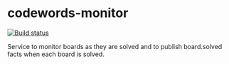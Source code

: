 # codewords-monitor
[![Build status](https://travis-ci.org/ArtCoeur/codewords-monitor.svg?branch=master)](https://travis-ci.org/ArtCoeur/codewords-monitor)

Service to monitor boards as they are solved and to publish board.solved facts when each board is solved.
